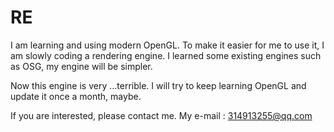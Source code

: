 # RE

I am learning and using modern OpenGL. 
To make it easier for me to use it, I am slowly coding a rendering engine.
I learned some existing engines such as OSG, my engine will be simpler.

Now this engine is very ...terrible.
I will try to keep learning OpenGL and update it once a month, maybe.

If you are interested, please contact me.
My e-mail : 314913255@qq.com
